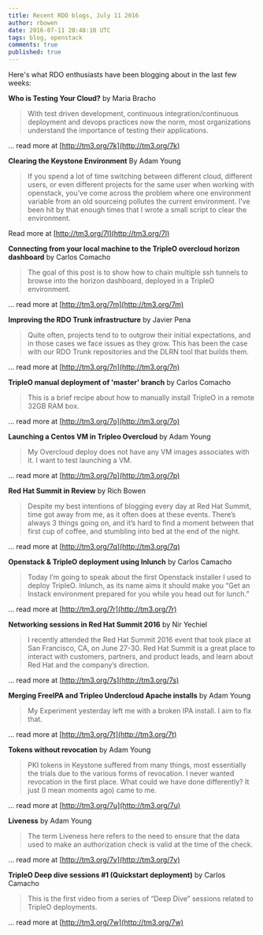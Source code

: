 ```yaml
---
title: Recent RDO blogs, July 11 2016
author: rbowen
date: 2016-07-11 20:48:10 UTC
tags: blog, openstack
comments: true
published: true
---
```


Here's what RDO enthusiasts have been blogging about in the last few weeks:


**Who is Testing Your Cloud?** by Maria Bracho 

> With test driven development, continuous integration/continuous deployment and devops practices now the norm, most organizations understand the importance of testing their applications.

... read more at [http://tm3.org/7k](http://tm3.org/7k)

**Clearing the Keystone Environment** By Adam Young

> If you spend a lot of time switching between different cloud, different users, or even different projects for the same user when working with openstack, you’ve come across the problem where one environment variable from an old sourceing pollutes the current environment.  I’ve been hit by that enough times that I wrote a small script to clear the environment.

Read more at [http://tm3.org/7l](http://tm3.org/7l)

**Connecting from your local machine to the TripleO overcloud horizon dashboard** by Carlos Comacho

> The goal of this post is to show how to chain multiple ssh tunnels to browse into the horizon dashboard, deployed in a TripleO environment.

... read more at [http://tm3.org/7m](http://tm3.org/7m)

**Improving the RDO Trunk infrastructure** by Javier Pena

> Quite often, projects tend to to outgrow their initial expectations, and in those cases we face issues as they grow. This has been the case with our RDO Trunk repositories and the DLRN tool that builds them.

... read more at [http://tm3.org/7n](http://tm3.org/7n)

**TripleO manual deployment of 'master' branch** by Carlos Comacho

> This is a brief recipe about how to manually install TripleO in a remote 32GB RAM box.

... read more at [http://tm3.org/7o](http://tm3.org/7o)

**Launching a Centos VM in Tripleo Overcloud** by Adam Young

> My Overcloud deploy does not have any VM images associates with it. I want to test launching a VM.

... read more at [http://tm3.org/7p](http://tm3.org/7p)

**Red Hat Summit in Review** by Rich Bowen

> Despite my best intentions of blogging every day at Red Hat Summit, time got away from me, as it often does at these events. There’s always 3 things going on, and it’s hard to find a moment between that first cup of coffee, and stumbling into bed at the end of the night.

... read more at [http://tm3.org/7q](http://tm3.org/7q)

**Openstack & TripleO deployment using Inlunch** by Carlos Camacho

> Today I’m going to speak about the first Openstack installer I used to deploy TripleO. Inlunch, as its name aims it should make you “Get an Instack environment prepared for you while you head out for lunch.”

... read more at [http://tm3.org/7r](http://tm3.org/7r)

**Networking sessions in Red Hat Summit 2016** by Nir Yechiel

>I recently attended the Red Hat Summit 2016 event that took place at San Francisco, CA, on June 27-30. Red Hat Summit is a great place to interact with customers, partners, and product leads, and learn about Red Hat and the company’s direction.

... read more at [http://tm3.org/7s](http://tm3.org/7s)

**Merging FreeIPA and Tripleo Undercloud Apache installs** by Adam Young

> My Experiment yesterday left me with a broken IPA install. I aim to fix that.

... read more at [http://tm3.org/7t](http://tm3.org/7t)

**Tokens without revocation** by Adam Young

> PKI tokens in Keystone suffered from many things, most essentially the trials due to the various forms of revocation. I never wanted revocation in the first place. What could we have done differently? It just (I mean moments ago) came to me.

... read more at [http://tm3.org/7u](http://tm3.org/7u)

**Liveness** by Adam Young

> The term Liveness here refers to the  need to ensure that the data used to make an authorization check is valid at the time of the check.

... read more at [http://tm3.org/7v](http://tm3.org/7v)

**TripleO Deep dive sessions #1 (Quickstart deployment)** by Carlos Camacho

> This is the first video from a series of “Deep Dive” sessions related to TripleO deployments.

... read more at [http://tm3.org/7w](http://tm3.org/7w)
